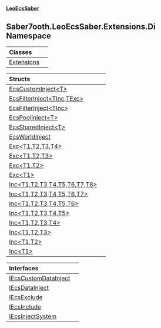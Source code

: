 #### [LeoEcsSaber](index.md 'index')

## Saber7ooth.LeoEcsSaber.Extensions.Di Namespace

| Classes | |
| :--- | :--- |
| [Extensions](Extensions.md 'Saber7ooth.LeoEcsSaber.Extensions.Di.Extensions') | |

| Structs | |
| :--- | :--- |
| [EcsCustomInject&lt;T&gt;](EcsCustomInject_T_.md 'Saber7ooth.LeoEcsSaber.Extensions.Di.EcsCustomInject<T>') | |
| [EcsFilterInject&lt;TInc,TExc&gt;](EcsFilterInject_TInc,TExc_.md 'Saber7ooth.LeoEcsSaber.Extensions.Di.EcsFilterInject<TInc,TExc>') | |
| [EcsFilterInject&lt;TInc&gt;](EcsFilterInject_TInc_.md 'Saber7ooth.LeoEcsSaber.Extensions.Di.EcsFilterInject<TInc>') | |
| [EcsPoolInject&lt;T&gt;](EcsPoolInject_T_.md 'Saber7ooth.LeoEcsSaber.Extensions.Di.EcsPoolInject<T>') | |
| [EcsSharedInject&lt;T&gt;](EcsSharedInject_T_.md 'Saber7ooth.LeoEcsSaber.Extensions.Di.EcsSharedInject<T>') | |
| [EcsWorldInject](EcsWorldInject.md 'Saber7ooth.LeoEcsSaber.Extensions.Di.EcsWorldInject') | |
| [Exc&lt;T1,T2,T3,T4&gt;](Exc_T1,T2,T3,T4_.md 'Saber7ooth.LeoEcsSaber.Extensions.Di.Exc<T1,T2,T3,T4>') | |
| [Exc&lt;T1,T2,T3&gt;](Exc_T1,T2,T3_.md 'Saber7ooth.LeoEcsSaber.Extensions.Di.Exc<T1,T2,T3>') | |
| [Exc&lt;T1,T2&gt;](Exc_T1,T2_.md 'Saber7ooth.LeoEcsSaber.Extensions.Di.Exc<T1,T2>') | |
| [Exc&lt;T1&gt;](Exc_T1_.md 'Saber7ooth.LeoEcsSaber.Extensions.Di.Exc<T1>') | |
| [Inc&lt;T1,T2,T3,T4,T5,T6,T7,T8&gt;](Inc_T1,T2,T3,T4,T5,T6,T7,T8_.md 'Saber7ooth.LeoEcsSaber.Extensions.Di.Inc<T1,T2,T3,T4,T5,T6,T7,T8>') | |
| [Inc&lt;T1,T2,T3,T4,T5,T6,T7&gt;](Inc_T1,T2,T3,T4,T5,T6,T7_.md 'Saber7ooth.LeoEcsSaber.Extensions.Di.Inc<T1,T2,T3,T4,T5,T6,T7>') | |
| [Inc&lt;T1,T2,T3,T4,T5,T6&gt;](Inc_T1,T2,T3,T4,T5,T6_.md 'Saber7ooth.LeoEcsSaber.Extensions.Di.Inc<T1,T2,T3,T4,T5,T6>') | |
| [Inc&lt;T1,T2,T3,T4,T5&gt;](Inc_T1,T2,T3,T4,T5_.md 'Saber7ooth.LeoEcsSaber.Extensions.Di.Inc<T1,T2,T3,T4,T5>') | |
| [Inc&lt;T1,T2,T3,T4&gt;](Inc_T1,T2,T3,T4_.md 'Saber7ooth.LeoEcsSaber.Extensions.Di.Inc<T1,T2,T3,T4>') | |
| [Inc&lt;T1,T2,T3&gt;](Inc_T1,T2,T3_.md 'Saber7ooth.LeoEcsSaber.Extensions.Di.Inc<T1,T2,T3>') | |
| [Inc&lt;T1,T2&gt;](Inc_T1,T2_.md 'Saber7ooth.LeoEcsSaber.Extensions.Di.Inc<T1,T2>') | |
| [Inc&lt;T1&gt;](Inc_T1_.md 'Saber7ooth.LeoEcsSaber.Extensions.Di.Inc<T1>') | |

| Interfaces | |
| :--- | :--- |
| [IEcsCustomDataInject](IEcsCustomDataInject.md 'Saber7ooth.LeoEcsSaber.Extensions.Di.IEcsCustomDataInject') | |
| [IEcsDataInject](IEcsDataInject.md 'Saber7ooth.LeoEcsSaber.Extensions.Di.IEcsDataInject') | |
| [IEcsExclude](IEcsExclude.md 'Saber7ooth.LeoEcsSaber.Extensions.Di.IEcsExclude') | |
| [IEcsInclude](IEcsInclude.md 'Saber7ooth.LeoEcsSaber.Extensions.Di.IEcsInclude') | |
| [IEcsInjectSystem](IEcsInjectSystem.md 'Saber7ooth.LeoEcsSaber.Extensions.Di.IEcsInjectSystem') | |
